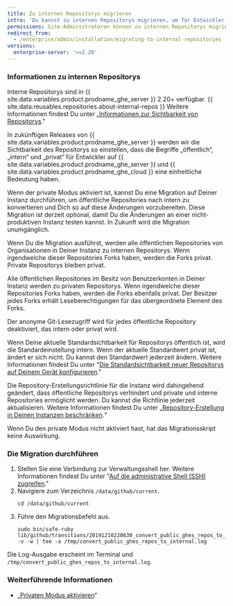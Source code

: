 ```yaml
---
title: Zu internen Repositorys migrieren
intro: 'Du kannst zu internen Repositorys migrieren, um für Entwickler, die sowohl {{ site.data.variables.product.prodname_ghe_server }} als auch {{ site.data.variables.product.prodname_ghe_cloud }} verwenden, das Erlebnis mit Inner Source zu vereinheitlichen.'
permissions: Site-Administratoren können zu internen Repositorys migrieren.
redirect_from:
  - /enterprise/admin/installation/migrating-to-internal-repositories
versions:
  enterprise-server: '>=2.20'
---
```


### Informationen zu internen Repositorys

Interne Repositorys sind in {{ site.data.variables.product.prodname_ghe_server }} 2.20+ verfügbar. {{ site.data.reusables.repositories.about-internal-repos }} Weitere Informationen findest Du unter „[Informationen zur Sichtbarkeit von Repositorys](/github/creating-cloning-and-archiving-repositories/about-repository-visibility#about-internal-repositories)."

In zukünftigen Releases von {{ site.data.variables.product.prodname_ghe_server }} werden wir die Sichtbarkeit des Repositorys so einstellen, dass die Begriffe „öffentlich“, „intern“ und „privat“ für Entwickler auf {{ site.data.variables.product.prodname_ghe_server }} und {{ site.data.variables.product.prodname_ghe_cloud }} eine einheitliche Bedeutung haben.

Wenn der private Modus aktiviert ist, kannst Du eine Migration auf Deiner Instanz durchführen, um öffentliche Repositories nach intern zu konvertieren und Dich so auf diese Änderungen vorzubereiten. Diese Migration ist derzeit optional, damit Du die Änderungen an einer nicht-produktiven Instanz testen kannst. In Zukunft wird die Migration unumgänglich.

Wenn Du die Migration ausführst, werden alle öffentlichen Repositories von Organisationen in Deiner Instanz zu internen Repositorys. Wenn irgendwelche dieser Repositories Forks haben, werden die Forks privat. Private Repositorys bleiben privat.

Alle öffentlichen Repositories im Besitz von Benutzerkonten in Deiner Instanz werden zu privaten Repositorys. Wenn irgendwelche dieser Repositories Forks haben, werden die Forks ebenfalls privat. Der Besitzer jedes Forks erhält Leseberechtigungen für das übergeordnete Element des Forks.

Der anonyme Git-Lesezugriff wird für jedes öffentliche Repository deaktiviert, das intern oder privat wird.

Wenn Deine aktuelle Standardsichtbarkeit für Repositorys öffentlich ist, wird die Standardeinstellung intern. Wenn der aktuelle Standardwert privat ist, ändert er sich nicht. Du kannst den Standardwert jederzeit ändern. Weitere Informationen findest Du unter "[Die Standardsichtbarkeit neuer Repositorys auf Deinem Gerät konfigurieren](/enterprise/admin/installation/configuring-the-default-visibility-of-new-repositories-on-your-appliance)."

Die Repository-Erstellungsrichtlinie für die Instanz wird dahingehend geändert, dass öffentliche Repositorys verhindert und private und interne Repositories ermöglicht werden. Du kannst die Richtlinie jederzeit aktualisieren. Weitere Informationen findest Du unter „[Repository-Erstellung in Deinen Instanzen beschränken](/enterprise/admin/user-management/restricting-repository-creation-in-your-instance).“

Wenn Du den private Modus nicht aktiviert hast, hat das Migrationsskript keine Auswirkung.

### Die Migration durchführen

1. Stellen Sie eine Verbindung zur Verwaltungsshell her. Weitere Informationen findest Du unter "[Auf die administrative Shell (SSH) zugreifen](/enterprise/admin/installation/accessing-the-administrative-shell-ssh)."
2. Navigiere zum Verzeichnis `/data/github/current`.
   ```
   cd /data/github/current
   ```
3. Führe den Migrationsbefehl aus.
   ```
   sudo bin/safe-ruby lib/github/transitions/20191210220630_convert_public_ghes_repos_to_internal.rb -v -w | tee -a /tmp/convert_public_ghes_repos_to_internal.log
   ```

Die Log-Ausgabe erscheint im Terminal und `/tmp/convert_public_ghes_repos_to_internal.log`.

### Weiterführende Informationen

- „[Privaten Modus aktivieren](/enterprise/admin/installation/enabling-private-mode)“
